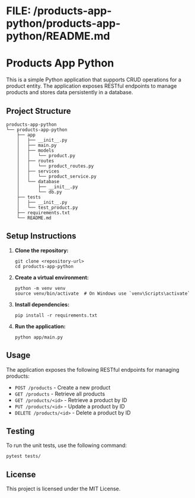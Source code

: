 # FILE: /products-app-python/products-app-python/README.md

# Products App Python

This is a simple Python application that supports CRUD operations for a product entity. The application exposes RESTful endpoints to manage products and stores data persistently in a database.

## Project Structure

```
products-app-python
└── products-app-python
    ├── app
    │   ├── __init__.py
    │   ├── main.py
    │   ├── models
    │   │   └── product.py
    │   ├── routes
    │   │   └── product_routes.py
    │   ├── services
    │   │   └── product_service.py
    │   └── database
    │       ├── __init__.py
    │       └── db.py
    ├── tests
    │   ├── __init__.py
    │   └── test_product.py
    ├── requirements.txt
    └── README.md
```

## Setup Instructions

1. **Clone the repository:**
   ```
   git clone <repository-url>
   cd products-app-python
   ```

2. **Create a virtual environment:**
   ```
   python -m venv venv
   source venv/bin/activate  # On Windows use `venv\Scripts\activate`
   ```

3. **Install dependencies:**
   ```
   pip install -r requirements.txt
   ```

4. **Run the application:**
   ```
   python app/main.py
   ```

## Usage

The application exposes the following RESTful endpoints for managing products:

- `POST /products` - Create a new product
- `GET /products` - Retrieve all products
- `GET /products/<id>` - Retrieve a product by ID
- `PUT /products/<id>` - Update a product by ID
- `DELETE /products/<id>` - Delete a product by ID

## Testing

To run the unit tests, use the following command:

```
pytest tests/
```

## License

This project is licensed under the MIT License.